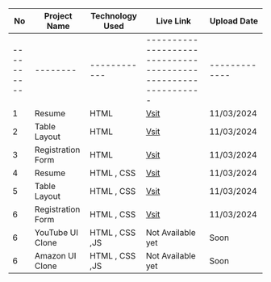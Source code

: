 | No         | Project Name             | Technology Used  | Live Link                                                                     | Upload Date |
|----------  |--------                  |------------      |-------------------------------------------------------------                  |-------------|
|----------  |--------                  |------------      |-------------------------------------------------------------                  |-------------|
| 1          | Resume                   | HTML             | [Vsit](https://ashutosh021.github.io/webprojects/Resume/)                     | 11/03/2024  |
| 2          | Table Layout             | HTML             | [Vsit](https://ashutosh021.github.io/webprojects/Table/)                      | 11/03/2024  |
| 3          | Registration Form        | HTML             | [Vsit](https://ashutosh021.github.io/webprojects/registrationform/)           | 11/03/2024  |
| 4          | Resume                   | HTML , CSS       | [Vsit](https://ashutosh021.github.io/webprojects/Resumev1/)                   | 11/03/2024  |
| 5          | Table Layout             | HTML , CSS       | [Vsit](https://ashutosh021.github.io/webprojects/Tablev1/)                    | 11/03/2024  |
| 6          | Registration Form        | HTML , CSS       | [Vsit](https://ashutosh021.github.io/webprojects/Registrationformv1/)         | 11/03/2024  |
| 6          | YouTube UI Clone         | HTML , CSS ,JS   | Not Available yet   | Soon  |
| 6          | Amazon UI Clone          | HTML , CSS  ,JS  | Not Available yet        | Soon  |
